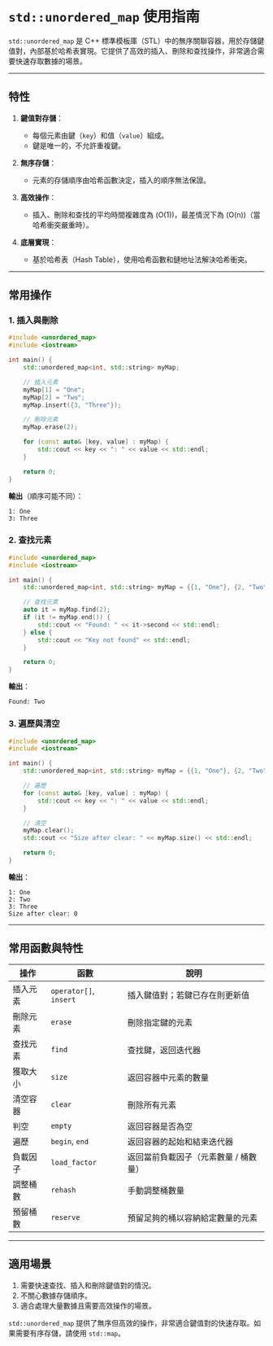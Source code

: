 # `std::unordered_map` 使用指南

`std::unordered_map` 是 C++ 標準模板庫（STL）中的無序關聯容器，用於存儲鍵值對，內部基於哈希表實現。它提供了高效的插入、刪除和查找操作，非常適合需要快速存取數據的場景。

---

## **特性**

1. **鍵值對存儲**：
   
   - 每個元素由鍵（`key`）和值（`value`）組成。
   - 鍵是唯一的，不允許重複鍵。
2. **無序存儲**：
   
   - 元素的存儲順序由哈希函數決定，插入的順序無法保證。
3. **高效操作**：
   
   - 插入、刪除和查找的平均時間複雜度為 \(O(1)\)，最差情況下為 \(O(n)\)（當哈希衝突嚴重時）。
4. **底層實現**：
   
   - 基於哈希表（Hash Table），使用哈希函數和鏈地址法解決哈希衝突。

---

## **常用操作**

### **1. 插入與刪除**

```cpp
#include <unordered_map>
#include <iostream>

int main() {
    std::unordered_map<int, std::string> myMap;

    // 插入元素
    myMap[1] = "One";
    myMap[2] = "Two";
    myMap.insert({3, "Three"});

    // 刪除元素
    myMap.erase(2);

    for (const auto& [key, value] : myMap) {
        std::cout << key << ": " << value << std::endl;
    }

    return 0;
}
```

**輸出**（順序可能不同）：

```
1: One
3: Three
```

### **2. 查找元素**

```cpp
#include <unordered_map>
#include <iostream>

int main() {
    std::unordered_map<int, std::string> myMap = {{1, "One"}, {2, "Two"}, {3, "Three"}};

    // 查找元素
    auto it = myMap.find(2);
    if (it != myMap.end()) {
        std::cout << "Found: " << it->second << std::endl;
    } else {
        std::cout << "Key not found" << std::endl;
    }

    return 0;
}
```

**輸出**：

```
Found: Two
```

### **3. 遍歷與清空**

```cpp
#include <unordered_map>
#include <iostream>

int main() {
    std::unordered_map<int, std::string> myMap = {{1, "One"}, {2, "Two"}, {3, "Three"}};

    // 遍歷
    for (const auto& [key, value] : myMap) {
        std::cout << key << ": " << value << std::endl;
    }

    // 清空
    myMap.clear();
    std::cout << "Size after clear: " << myMap.size() << std::endl;

    return 0;
}
```

**輸出**：

```
1: One
2: Two
3: Three
Size after clear: 0
```

---

## **常用函數與特性**

| **操作**           | **函數**                 | **說明**                                   |
|--------------------|--------------------------|------------------------------------------|
| 插入元素           | `operator[]`, `insert`  | 插入鍵值對；若鍵已存在則更新值           |
| 刪除元素           | `erase`                 | 刪除指定鍵的元素                          |
| 查找元素           | `find`                  | 查找鍵，返回迭代器                        |
| 獲取大小           | `size`                  | 返回容器中元素的數量                      |
| 清空容器           | `clear`                 | 刪除所有元素                              |
| 判空               | `empty`                 | 返回容器是否為空                          |
| 遍歷               | `begin`, `end`          | 返回容器的起始和結束迭代器                |
| 負載因子           | `load_factor`           | 返回當前負載因子（元素數量 / 桶數量）      |
| 調整桶數           | `rehash`                | 手動調整桶數量                            |
| 預留桶數           | `reserve`               | 預留足夠的桶以容納給定數量的元素          |

---

## **適用場景**

1. 需要快速查找、插入和刪除鍵值對的情況。
2. 不關心數據存儲順序。
3. 適合處理大量數據且需要高效操作的場景。

`std::unordered_map` 提供了無序但高效的操作，非常適合鍵值對的快速存取。如果需要有序存儲，請使用 `std::map`。


